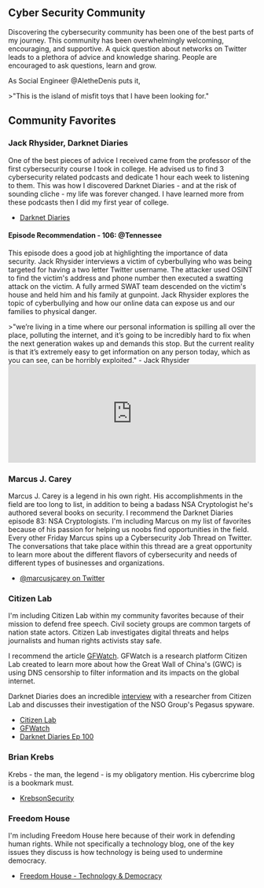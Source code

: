 <h2>Cyber Security Community</h2>
<p>Discovering the cybersecurity community has been one of the best parts of my journey. This community has been overwhelmingly welcoming, encouraging, and supportive. A quick question about networks on Twitter leads to a plethora of advice and knowledge sharing. People are encouraged to ask questions, learn and grow.</p>
<p>As Social Engineer @AletheDenis puts it,</p>
>"This is the island of misfit toys that I have been looking for."
<h2>Community Favorites</h2>
<h3>Jack Rhysider, Darknet Diaries</h3>
<p>One of the best pieces of advice I received came from the professor of the first cybersecurity course I took in college. He advised us to find 3 cybersecurity related podcasts and dedicate 1 hour each week to listening to them. This was how I discovered Darknet Diaries - and at the risk of sounding cliche - my life was forever changed. I have learned more from these podcasts then I did my first year of college.</p>
<ul>
    <li><a href="https://darknetdiaries.com" target="_blank">Darknet Diaries</a></li>
</ul>
<h4>Episode Recommendation - 106: @Tennessee</h4>
<p>This episode does a good job at highlighting the importance of data security. Jack Rhysider interviews a victim of cyberbullying who was being targeted for having a two letter Twitter username. The attacker used OSINT to find the victim's address and phone number then executed a swatting attack on the victim. A fully armed SWAT team descended on the victim's house and held him and his family at gunpoint. Jack Rhysider explores the topic of cyberbullying and how our online data can expose us and our families to physical danger.</p>
>"we’re living in a time where our personal information is spilling all over the place, polluting the internet, and it’s going to be incredibly hard to fix when the next generation wakes up and demands this stop.  But the current reality is that it’s extremely easy to get information on any person today, which as you can see, can be horribly exploited." - Jack Rhysider
<iframe frameborder="0" height="200" scrolling="no" src="https://playlist.megaphone.fm?e=ADV7302306425" width="100%"></iframe>
<h3>Marcus J. Carey</h3>
<p>Marcus J. Carey is a legend in his own right. His accomplishments in the field are too long to list, in addition to being a badass NSA Cryptologist he's authored several books on security. I recommend the Darknet Diaries episode 83: NSA Cryptologists. I'm including Marcus on my list of favorites because of his passion for helping us noobs find opportunities in the field. Every other Friday Marcus spins up a Cybersecurity Job Thread on Twitter. The conversations that take place within this thread are a great opportunity to learn more about the different flavors of cybersecurity and needs of different types of businesses and organizations.</p>
<ul>
    <li><a href="https://twitter.com/marcusjcarey" target="_blank">@marcusjcarey on Twitter</a></li>
</ul>
<h3>Citizen Lab</h3>
<p>I'm including Citizen Lab within my community favorites because of their mission to defend free speech. Civil society groups are common targets of nation state actors. Citizen Lab investigates digital threats and helps journalists and human rights activists stay safe.</p>
<p>I recommend the article <a href="https://citizenlab.ca/2021/11/gfwatch-a-longitudinal-measurement-platform-built-to-monitor-chinas-dns-censorship-at-scale/" target="_blank">GFWatch</a>. GFWatch is a research platform Citizen Lab created to learn more about how the Great Wall of China's (GWC) is using DNS censorship to filter information and its impacts on the global internet.</p>
<p>Darknet Diaries does an incredible <a href="https://darknetdiaries.com/episode/100/" target="_blank">interview</a> with a researcher from Citizen Lab and discusses their investigation of the NSO Group's Pegasus spyware.</p>
<ul>
    <li><a href="https://citizenlab.ca/" target="_blank">Citizen Lab</a></li>
    <li><a href="https://citizenlab.ca/2021/11/gfwatch-a-longitudinal-measurement-platform-built-to-monitor-chinas-dns-censorship-at-scale/" target="_blank">GFWatch</a></li>
    <li><a href="https://darknetdiaries.com/episode/100/" target="_blank">Darknet Diaries Ep 100</a></li>
</ul>
<h3>Brian Krebs</h3>
<p>Krebs - the man, the legend - is my obligatory mention. His cybercrime blog is a bookmark must.</p>
<ul>
    <li><a href="https://krebsonsecurity.com/" target="_blank">KrebsonSecurity</a></li>
</ul>
<h3>Freedom House</h3>
<p>I'm including Freedom House here because of their work in defending human rights. While not specifically a technology blog, one of the key issues they discuss is how technology is being used to undermine democracy.</p>
<ul>
    <li><a href="https://freedomhouse.org/issues/technology-democracy" target="_blank">Freedom House - Technology & Democracy</a></li>
</ul>